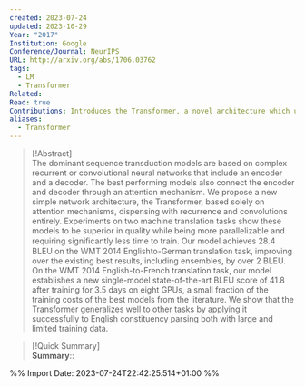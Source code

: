 ```yaml
---
created: 2023-07-24
updated: 2023-10-29
Year: "2017"
Institution: Google
Conference/Journal: NeurIPS
URL: http://arxiv.org/abs/1706.03762
tags:
  - LM
  - Transformer
Related: 
Read: true
Contributions: Introduces the Transformer, a novel architecture which uses just attentions beating recurrent and convolution models.
aliases:
  - Transformer
---
```

> [!Abstract]  
> The dominant sequence transduction models are based on complex recurrent or convolutional neural networks that include an encoder and a decoder. The best performing models also connect the encoder and decoder through an attention mechanism. We propose a new simple network architecture, the Transformer, based solely on attention mechanisms, dispensing with recurrence and convolutions entirely. Experiments on two machine translation tasks show these models to be superior in quality while being more parallelizable and requiring signiﬁcantly less time to train. Our model achieves 28.4 BLEU on the WMT 2014 Englishto-German translation task, improving over the existing best results, including ensembles, by over 2 BLEU. On the WMT 2014 English-to-French translation task, our model establishes a new single-model state-of-the-art BLEU score of 41.8 after training for 3.5 days on eight GPUs, a small fraction of the training costs of the best models from the literature. We show that the Transformer generalizes well to other tasks by applying it successfully to English constituency parsing both with large and limited training data.  

> [!Quick Summary]  
>**Summary**::



%% Import Date: 2023-07-24T22:42:25.514+01:00 %%
